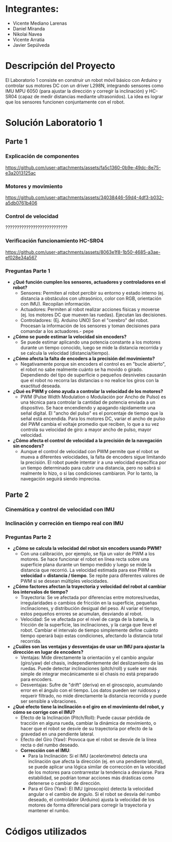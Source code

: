 # Integrantes:

- Vicente Mediano Larenas
- Daniel Miranda
- Nikolai Navea
- Vicente Arratia
- Javier Sepúlveda

# Descripción del Proyecto

El Laboratorio 1 consiste en construir un robot móvil básico con Arduino y controlar sus motores DC con un driver L298N, integrando sensores como IMU MPU 6050 (para ajustar la dirección y corregir la inclinación) y HC-SR04 (capaz de medir distancias mediante ultrasonidos). La idea es lograr que los sensores funcionen conjuntamente con el robot.

# Solución Laboratorio 1

## Parte 1

### Explicación de componentes

https://github.com/user-attachments/assets/fa5c1360-0b9e-49dc-8e75-e3a2013125ac

### Motores y movimiento

https://github.com/user-attachments/assets/34038446-59d4-4df3-b032-a5db0761b406

### Control de velocidad

???????????????????????????

### Verificación funcionamiento HC-SR04

https://github.com/user-attachments/assets/8063e1f8-1b50-4685-a3ae-ef028e34a567

### Preguntas Parte 1

-  **¿Qué función cumplen los sensores, actuadores y controladores en el
 robot?**
    - Sensores: Permiten al robot percibir su entorno y estado interno (ej. distancia a obstáculos con ultrasónico, color con RGB, orientación con IMU). Recopilan información.
    - Actuadores: Permiten al robot realizar acciones físicas y moverse (ej. los motores DC que mueven las ruedas). Ejecutan las decisiones.
    - Controladores: (Ej. Arduino UNO) Son el "cerebro" del robot. Procesan la información de los sensores y toman decisiones para comandar a los actuadores.- pepe
- **¿Cómo se puede estimar la velocidad sin encoders?**
    - Se puede estimar aplicando una potencia constante a los motores durante un tiempo conocido, luego se mide la distancia recorrida y se calcula la velocidad (distancia/tiempo).
- **¿Cómo afecta la falta de encoders a la precisión del movimiento?**
    - Negativamente porque sin encoders el control es en "bucle abierto", el robot no sabe realmente cuánto se ha movido o girado. Dependiendo del tipo de superficie o pequeños desniveles causarán que el robot no recorra las distancias o no realice los giros con la exactitud deseada.
- **¿Qué es PWM y cómo ayuda a controlar la velocidad de los motores?**
    - PWM (Pulse Width Modulation o Modulación por Ancho de Pulso) es una técnica para controlar la cantidad de potencia enviada a un dispositivo. Se hace encendiendo y apagando rápidamente una señal digital. El "ancho del pulso" es el porcentaje de tiempo que la señal está encendida. Para los motores DC, variar el ancho de pulso del PWM cambia el voltaje promedio que reciben, lo que a su vez controla su velocidad de giro: a mayor ancho de pulso, mayor velocidad.
- **¿Cómo afecta el control de velocidad a la precisión de la navegación sin encoders?**
    - Aunque el control de velocidad con PWM permite que el robot se mueva a diferentes velocidades, la falta de encoders sigue limitando la precisión. El robot puede intentar ir a una velocidad específica por un tiempo determinado para cubrir una distancia, pero no sabrá si realmente lo hizo, o si las condiciones cambiaron. Por lo tanto, la navegación seguirá siendo imprecisa.

## Parte 2

### Cinemática y control de velocidad con IMU

### Inclinación y correción en tiempo real con IMU

### Preguntas Parte 2

- **¿Cómo se calcula la velocidad del robot sin encoders usando PWM?**
    - Con una calibración, por ejemplo, se fija un valor de PWM a los motores. Se hace funcionar el robot en línea recta sobre una superficie plana durante un tiempo medido y luego se mide la distancia que recorrió. La velocidad estimada para ese PWM es **velocidad = distancia / tiempo**. Se repite para diferentes valores de PWM si se desean múltiples velocidades.
- **¿Cómo factores afectan la trayectoria y velocidad del robot al cambiar los intervalos de tiempo?**
    - Trayectoria: Se ve afectada por diferencias entre motores/ruedas, irregularidades o cambios de fricción en la superficie, pequeñas inclinaciones, y distribución desigual del peso. Al variar el tiempo, estos pequeños errores se acumulan, desviando al robot.
    - Velocidad: Se ve afectada por el nivel de carga de la batería, la fricción de la superficie, las inclinaciones, y la carga que lleve el robot. Cambiar el intervalo de tiempo simplemente define cuánto tiempo operará bajo estas condiciones, afectando la distancia total recorrida.
- **¿Cuáles son las ventajas y desventajas de usar un IMU para ajustar la dirección en lugar de encoders?**
    - Ventajas: Mide directamente la orientación y el cambio angular (giro/yaw) del chasis, independientemente del deslizamiento de las ruedas. Puede detectar inclinaciones (pitch/roll) y suele ser más simple de integrar mecánicamente si el chasis no está preparado para encoders.
    - Desventajas: Sufre de "drift" (deriva) en el giroscopio, acumulando error en el ángulo con el tiempo. Los datos pueden ser ruidosos y requerir filtrado, no mide directamente la distancia recorrida y puede ser sensible a vibraciones.
- **¿Qué efecto tiene la inclinación o el giro en el movimiento del robot, y cómo se corrige con el IMU?**
    - Efecto de la Inclinación (Pitch/Roll): Puede causar pérdida de tracción en alguna rueda, cambiar la dinámica de movimiento, o hacer que el robot se desvíe de su trayectoria por efecto de la gravedad en una pendiente lateral.
    - Efecto del Giro (Yaw): Provoca que el robot se desvíe de la línea recta o del rumbo deseado.
    - **Corrección con el IMU**:
        - Para la Inclinación: Si el IMU (acelerómetro) detecta una inclinación que afecta la dirección (ej. en una pendiente lateral), se puede aplicar una lógica similar de corrección en la velocidad de los motores para contrarrestar la tendencia a desviarse. Para estabilidad, se podrían tomar acciones más drásticas como detenerse o cambiar de dirección.
        - Para el Giro (Yaw): El IMU (giroscopio) detecta la velocidad angular o el cambio de ángulo. Si el robot se desvía del rumbo deseado, el controlador (Arduino) ajusta la velocidad de los motores de forma diferencial para corregir la trayectoria y mantener el rumbo.

# Códigos utilizados
